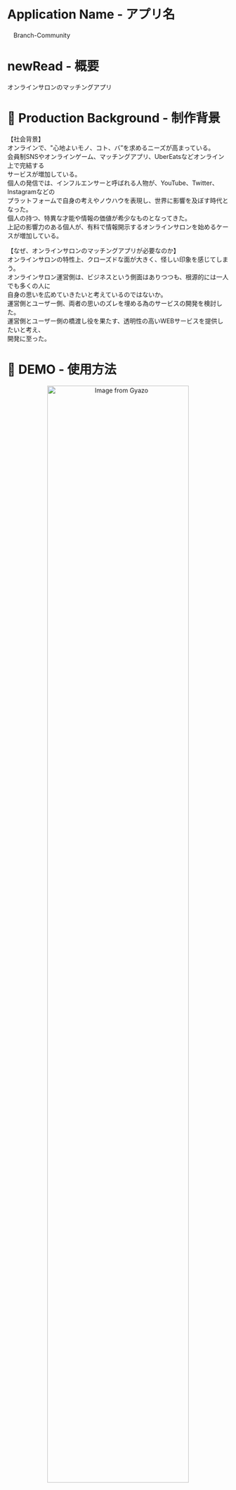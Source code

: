 # Application Name - アプリ名
　Branch-Community

# newRead - 概要
  オンラインサロンのマッチングアプリ

# :ledger: Production Background - 制作背景
  【社会背景】<br>
  オンラインで、"心地よいモノ、コト、バ”を求めるニーズが高まっている。<br>
  会員制SNSやオンラインゲーム、マッチングアプリ、UberEatsなどオンライン上で完結する<br>
  サービスが増加している。<br>
  個人の発信では、インフルエンサーと呼ばれる人物が、YouTube、Twitter、Instagramなどの<br>
  プラットフォームで自身の考えやノウハウを表現し、世界に影響を及ぼす時代となった。<br>
  個人の持つ、特異な才能や情報の価値が希少なものとなってきた。<br>
  上記の影響力のある個人が、有料で情報開示するオンラインサロンを始めるケースが増加している。<br>
  
  【なぜ、オンラインサロンのマッチングアプリが必要なのか】<br>
  オンラインサロンの特性上、クローズドな面が大きく、怪しい印象を感じてしまう。<br>
  オンラインサロン運営側は、ビジネスという側面はありつつも、根源的には一人でも多くの人に<br>
  自身の思いを広めていきたいと考えているのではないか。<br>
  運営側とユーザー側、両者の思いのズレを埋める為のサービスの開発を検討した。<br>
  運営側とユーザー側の橋渡し役を果たす、透明性の高いWEBサービスを提供したいと考え、<br>
  開発に至った。<br>
  
# :iphone: DEMO -  使用方法
  <div align="center">
  <img src="https://i.gyazo.com/dd087063fb74365aaa93d6abd95b89cd.jpg" alt="Image from Gyazo" width="80%">
  </div>
  ## 【ユーザー／オンラインサロン登録ページ】<br>
  <div align="center">
  <img src="https://i.gyazo.com/62e3f1ec441b3e262d07c086decfc1df.jpg" alt="Image from Gyazo" width="80%">
  </div>
                             登録項目を多くし、リッチ化させてユーザー（オンラインサロン）の趣向にマッチしやすくした。<br>
  
  ## 【新着ユーザー／オンラインサロン一覧】<br>
  <div align="center">
  <img src="https://i.gyazo.com/45e5e0f72625c84cb443ccd3be1db0c5.gif" alt="Image from Gyazo" width="80%">
  </div>
                             新着順にユーザー（オンラインサロン）を表示し、新鮮な情報で興味を惹き付けるようにした。<br>
  
  ## 【ユーザー／オンラインサロン詳細ページ】<br>
  <div align="center">
  <img src="https://i.gyazo.com/b46e300826461175d4b120195de82f44.jpg" alt="Image from Gyazo" width="80%">
  </div>
                             詳細ページでは具体的な情報を掲載し、興味をもってもらえるようにした。<br>

# :computer: To be implemented - 実装予定
・　チャットルーム機能<br>
・　おすすめユーザー（オンラインサロン）表示機能<br>
・　アクティブユーザー表示機能<br>
・　ユーザー（オンラインサロン）ランキング機能<br>
　 and more...<br>
  
# :pencil2: Database Design - DB設計
  
## usersテーブル
|Column|Type|Option|
|------|----|------|
|name|string|null: false|
|birth_place|integer|null: false|
|sex|integer|null: false|
|birth_date|date|null: false|
|category|integer|null: false|
|profile|text|null: false|
|email|string|null: false|
|image|string|null: false|
|password|string|null: false|

## salonsテーブル
|Column|Type|Option|
|------|----|------|
|name|string|null: false|
|birth_place|integer|null: false|
|category|integer|null: false|
|profile|text|null: false|
|email|string|null: false|
|image|string|null: false|
|password|string|null: false|
